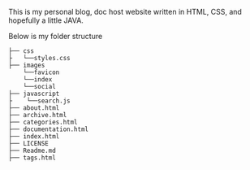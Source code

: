 This is my personal blog, doc host website written in HTML, CSS, and hopefully a little JAVA.

Below is my folder structure

```shell
├── css
├   └──styles.css
├── images
    └──favicon
    └──index
    └──social
├── javascript
├    └──search.js
├── about.html
├── archive.html
├── categories.html
├── documentation.html
├── index.html
├── LICENSE
├── Readme.md
├── tags.html
```


